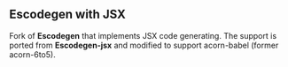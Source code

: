 ## Escodegen with JSX

Fork of **Escodegen** that implements JSX code generating. The support is ported from **Escodegen-jsx** and modified to support acorn-babel (former acorn-6to5).
